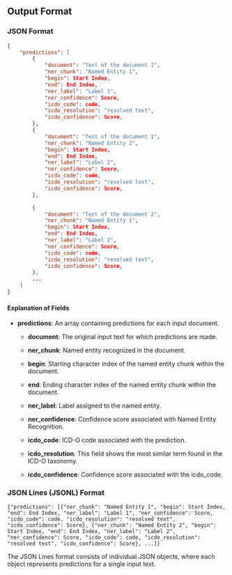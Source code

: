 ## Output Format

### JSON Format

```json
{
    "predictions": [
        {
            "document": "Text of the document 1",
            "ner_chunk": "Named Entity 1",
            "begin": Start Index,
            "end": End Index,
            "ner_label": "Label 1",
            "ner_confidence": Score,
            "icdo_code": code,
            "icdo_resolution": "resolved text",
            "icdo_confidence": Score,
        },
        {
            "document": "Text of the document 1",
            "ner_chunk": "Named Entity 2",
            "begin": Start Index,
            "end": End Index,
            "ner_label": "Label 2",
            "ner_confidence": Score,
            "icdo_code": code,
            "icdo_resolution": "resolved text",
            "icdo_confidence": Score,
        },

        {
            "document": "Text of the document 2",
            "ner_chunk": "Named Entity 1",
            "begin": Start Index,
            "end": End Index,
            "ner_label": "Label 2",
            "ner_confidence": Score,
            "icdo_code": code,
            "icdo_resolution": "resolved text",
            "icdo_confidence": Score,
        },
        ...
    ]
}


```

#### Explanation of Fields

- **predictions**: An array containing predictions for each input document.

    - **document**: The original input text for which predictions are made.

    - **ner_chunk**: Named entity recognized in the document.

    - **begin**: Starting character index of the named entity chunk within the document.

    - **end**: Ending character index of the named entity chunk within the document.

    - **ner_label**: Label assigned to the named entity.

    - **ner_confidence**: Confidence score associated with Named Entity Recognition.

    - **icdo_code**: ICD-O code associated with the prediction.

    - **icdo_resolution**: This field shows the most similar term found in the ICD-O taxonomy.

    - **icdo_confidence**: Confidence score associated with the icdo_code.


### JSON Lines (JSONL) Format

```
{"predictions": [{"ner_chunk": "Named Entity 1", "begin": Start Index, "end": End Index, "ner_label": "Label 1", "ner_confidence": Score, "icdo_code": code, "icdo_resolution": "resolved text", "icdo_confidence": Score}, {"ner_chunk": "Named Entity 2", "begin": Start Index, "end": End Index, "ner_label": "Label 2", "ner_confidence": Score, "icdo_code": code, "icdo_resolution": "resolved text", "icdo_confidence": Score}, ...]}
```

The JSON Lines format consists of individual JSON objects, where each object represents predictions for a single input text.